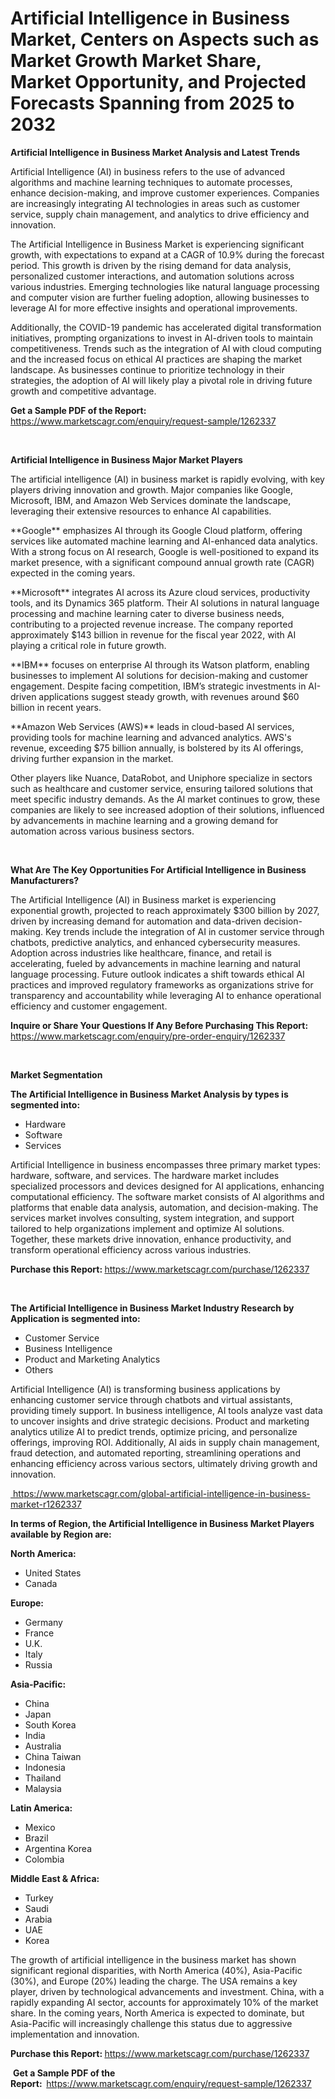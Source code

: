 <p><h1>Artificial Intelligence in Business Market, Centers on Aspects such as Market Growth Market Share, Market Opportunity, and Projected Forecasts Spanning from 2025 to 2032</h1></p><p><strong>Artificial Intelligence in Business Market Analysis and Latest Trends</strong></p>
<p><p>Artificial Intelligence (AI) in business refers to the use of advanced algorithms and machine learning techniques to automate processes, enhance decision-making, and improve customer experiences. Companies are increasingly integrating AI technologies in areas such as customer service, supply chain management, and analytics to drive efficiency and innovation.</p><p>The Artificial Intelligence in Business Market is experiencing significant growth, with expectations to expand at a CAGR of 10.9% during the forecast period. This growth is driven by the rising demand for data analysis, personalized customer interactions, and automation solutions across various industries. Emerging technologies like natural language processing and computer vision are further fueling adoption, allowing businesses to leverage AI for more effective insights and operational improvements.</p><p>Additionally, the COVID-19 pandemic has accelerated digital transformation initiatives, prompting organizations to invest in AI-driven tools to maintain competitiveness. Trends such as the integration of AI with cloud computing and the increased focus on ethical AI practices are shaping the market landscape. As businesses continue to prioritize technology in their strategies, the adoption of AI will likely play a pivotal role in driving future growth and competitive advantage.</p></p>
<p><strong>Get a Sample PDF of the Report:&nbsp;</strong> <a href="https://www.marketscagr.com/enquiry/request-sample/1262337?utm_campaign=3039&utm_medium=2&utm_source=Github&utm_content=ia&utm_term=20042025&utm_id=artificial-intelligence-in-business">https://www.marketscagr.com/enquiry/request-sample/1262337</a></p>
<p>&nbsp;</p>
<p><strong>Artificial Intelligence in Business Major Market Players</strong></p>
<p><p>The artificial intelligence (AI) in business market is rapidly evolving, with key players driving innovation and growth. Major companies like Google, Microsoft, IBM, and Amazon Web Services dominate the landscape, leveraging their extensive resources to enhance AI capabilities.</p><p>**Google** emphasizes AI through its Google Cloud platform, offering services like automated machine learning and AI-enhanced data analytics. With a strong focus on AI research, Google is well-positioned to expand its market presence, with a significant compound annual growth rate (CAGR) expected in the coming years.</p><p>**Microsoft** integrates AI across its Azure cloud services, productivity tools, and its Dynamics 365 platform. Their AI solutions in natural language processing and machine learning cater to diverse business needs, contributing to a projected revenue increase. The company reported approximately $143 billion in revenue for the fiscal year 2022, with AI playing a critical role in future growth.</p><p>**IBM** focuses on enterprise AI through its Watson platform, enabling businesses to implement AI solutions for decision-making and customer engagement. Despite facing competition, IBM’s strategic investments in AI-driven applications suggest steady growth, with revenues around $60 billion in recent years.</p><p>**Amazon Web Services (AWS)** leads in cloud-based AI services, providing tools for machine learning and advanced analytics. AWS's revenue, exceeding $75 billion annually, is bolstered by its AI offerings, driving further expansion in the market.</p><p>Other players like Nuance, DataRobot, and Uniphore specialize in sectors such as healthcare and customer service, ensuring tailored solutions that meet specific industry demands. As the AI market continues to grow, these companies are likely to see increased adoption of their solutions, influenced by advancements in machine learning and a growing demand for automation across various business sectors.</p></p>
<p>&nbsp;</p>
<p><strong>What Are The Key Opportunities For Artificial Intelligence in Business Manufacturers?</strong></p>
<p><p>The Artificial Intelligence (AI) in Business market is experiencing exponential growth, projected to reach approximately $300 billion by 2027, driven by increasing demand for automation and data-driven decision-making. Key trends include the integration of AI in customer service through chatbots, predictive analytics, and enhanced cybersecurity measures. Adoption across industries like healthcare, finance, and retail is accelerating, fueled by advancements in machine learning and natural language processing. Future outlook indicates a shift towards ethical AI practices and improved regulatory frameworks as organizations strive for transparency and accountability while leveraging AI to enhance operational efficiency and customer engagement.</p></p>
<p><strong>Inquire or Share Your Questions If Any Before Purchasing This Report:</strong> <a href="https://www.marketscagr.com/enquiry/pre-order-enquiry/1262337?utm_campaign=3039&utm_medium=2&utm_source=Github&utm_content=ia&utm_term=20042025&utm_id=artificial-intelligence-in-business">https://www.marketscagr.com/enquiry/pre-order-enquiry/1262337</a></p>
<p>&nbsp;</p>
<p><strong>Market Segmentation</strong></p>
<p><strong>The Artificial Intelligence in Business Market Analysis by types is segmented into:</strong></p>
<p><ul><li>Hardware</li><li>Software</li><li>Services</li></ul></p>
<p><p>Artificial Intelligence in business encompasses three primary market types: hardware, software, and services. The hardware market includes specialized processors and devices designed for AI applications, enhancing computational efficiency. The software market consists of AI algorithms and platforms that enable data analysis, automation, and decision-making. The services market involves consulting, system integration, and support tailored to help organizations implement and optimize AI solutions. Together, these markets drive innovation, enhance productivity, and transform operational efficiency across various industries.</p></p>
<p><strong>Purchase this Report:&nbsp;</strong><a href="https://www.marketscagr.com/purchase/1262337?utm_campaign=3039&utm_medium=2&utm_source=Github&utm_content=ia&utm_term=20042025&utm_id=artificial-intelligence-in-business">https://www.marketscagr.com/purchase/1262337</a></p>
<p>&nbsp;</p>
<p><strong>The Artificial Intelligence in Business Market Industry Research by Application is segmented into:</strong></p>
<p><ul><li>Customer Service</li><li>Business Intelligence</li><li>Product and Marketing Analytics</li><li>Others</li></ul></p>
<p><p>Artificial Intelligence (AI) is transforming business applications by enhancing customer service through chatbots and virtual assistants, providing timely support. In business intelligence, AI tools analyze vast data to uncover insights and drive strategic decisions. Product and marketing analytics utilize AI to predict trends, optimize pricing, and personalize offerings, improving ROI. Additionally, AI aids in supply chain management, fraud detection, and automated reporting, streamlining operations and enhancing efficiency across various sectors, ultimately driving growth and innovation.</p></p>
<p><a href="https://www.marketscagr.com/global-artificial-intelligence-in-business-market-r1262337?utm_campaign=3039&utm_medium=2&utm_source=Github&utm_content=ia&utm_term=20042025&utm_id=artificial-intelligence-in-business">&nbsp;https://www.marketscagr.com/global-artificial-intelligence-in-business-market-r1262337</a></p>
<p><strong>In terms of Region, the Artificial Intelligence in Business Market Players available by Region are:</strong></p>
<p>
    <p> <strong> North America: </strong>
        <ul>
            <li>United States</li>
            <li>Canada</li>
        </ul>
        </p> 
    <p> <strong> Europe: </strong>
        <ul>
            <li>Germany</li>
            <li>France</li>
            <li>U.K.</li>
            <li>Italy</li>
            <li>Russia</li>
        </ul>
        </p> 
    <p> <strong> Asia-Pacific: </strong>
        <ul>
            <li>China</li>
            <li>Japan</li>
            <li>South Korea</li>
            <li>India</li>
            <li>Australia</li>
            <li>China Taiwan</li>
            <li>Indonesia</li>
            <li>Thailand</li>
            <li>Malaysia</li>
        </ul>
        </p> 
    <p> <strong> Latin America: </strong>
        <ul>
            <li>Mexico</li>
            <li>Brazil</li>
            <li>Argentina Korea</li>
            <li>Colombia</li>
        </ul>
        </p> 
    <p> <strong> Middle East & Africa: </strong>
        <ul>
            <li>Turkey</li>
            <li>Saudi</li>
            <li>Arabia</li>
            <li>UAE</li>
            <li>Korea</li>
        </ul>
    </p>
    </p>
<p><p>The growth of artificial intelligence in the business market has shown significant regional disparities, with North America (40%), Asia-Pacific (30%), and Europe (20%) leading the charge. The USA remains a key player, driven by technological advancements and investment. China, with a rapidly expanding AI sector, accounts for approximately 10% of the market share. In the coming years, North America is expected to dominate, but Asia-Pacific will increasingly challenge this status due to aggressive implementation and innovation.</p></p>
<p><strong>Purchase this Report: </strong><a href="https://www.marketscagr.com/purchase/1262337?utm_campaign=3039&utm_medium=2&utm_source=Github&utm_content=ia&utm_term=20042025&utm_id=artificial-intelligence-in-business">https://www.marketscagr.com/purchase/1262337</a></p>
<p>&nbsp;<strong>Get a Sample PDF of the Report:&nbsp;&nbsp;</strong><a href="https://www.marketscagr.com/enquiry/request-sample/1262337?utm_campaign=3039&utm_medium=2&utm_source=Github&utm_content=ia&utm_term=20042025&utm_id=artificial-intelligence-in-business">https://www.marketscagr.com/enquiry/request-sample/1262337</a></p>
<p><strong></strong></p>
<p><p></p><p></p><p></p></p>